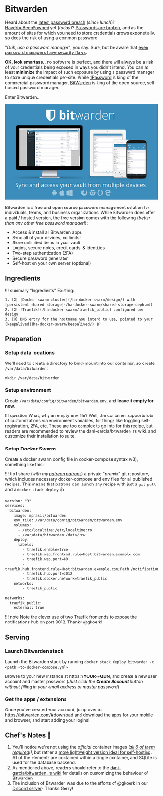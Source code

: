 # Bitwarden

Heard about the [latest password breach](https://www.databreaches.net) (*since lunch*)? [HaveYouBeenPowned](http://haveibeenpwned.com) yet (*today*)? [Passwords are broken](https://www.theguardian.com/technology/2008/nov/13/internet-passwords), and as the amount of sites for which you need to store credentials grows exponetially, so does the risk of using a common password.

"*Duh, use a password manager*", you say. Sure, but be aware that [even password managers have security flaws](https://www.securityevaluators.com/casestudies/password-manager-hacking/).

**OK, look smartass..** no software is perfect, and there will always be a risk of your credentials being exposed in ways you didn't intend. You can at least **minimize** the impact of such exposure by using a password manager to store unique credentials per-site. While [1Password](http://1password.com) is king of the commercial password manager, [BitWarden](https://bitwarden.com) is king of the open-source, self-hosted password manager.

Enter Bitwarden..

![BitWarden Screenshot](../images/bitwarden.png)

Bitwarden is a free and open source password management solution for individuals, teams, and business organizations. While Bitwarden does offer a paid / hosted version, the free version comes with the following (*better than any other free password manager!*):

* Access & install all Bitwarden apps
* Sync all of your devices, no limits!
* Store unlimited items in your vault
* Logins, secure notes, credit cards, & identities
* Two-step authentication (2FA)
* Secure password generator
* Self-host on your own server (optional)

## Ingredients

!!! summary "Ingredients"
    Existing:

    1. [X] [Docker swarm cluster](/ha-docker-swarm/design/) with [persistent shared storage](/ha-docker-swarm/shared-storage-ceph.md)
    2. [X] [Traefik](/ha-docker-swarm/traefik_public) configured per design
    3. [X] DNS entry for the hostname you intend to use, pointed to your [keepalived](ha-docker-swarm/keepalived/) IP

## Preparation

### Setup data locations

We'll need to create a directory to bind-mount into our container, so create `/var/data/bitwarden`:

```
mkdir /var/data/bitwarden
```
### Setup environment

Create `/var/data/config/bitwarden/bitwarden.env`, and **leave it empty for now**.

!!! question
    What, why an empty env file? Well, the container supports lots of customizations via environment variables, for things like toggling self-registration, 2FA, etc. These are too complex to go into for this recipe, but readers are recommended to review the [dani-garcia/bitwarden_rs wiki](https://github.com/dani-garcia/bitwarden_rs), and customize their installation to suite.

### Setup Docker Swarm

Create a docker swarm config file in docker-compose syntax (v3), something like this:

!!! tip
        I share (_with my [patreon patrons](https://www.patreon.com/funkypenguin)_) a private "_premix_" git repository, which includes necessary docker-compose and env files for all published recipes. This means that patrons can launch any recipe with just a ```git pull``` and a ```docker stack deploy``` 👍


```
version: "3"
services:
  bitwarden:
    image: mprasil/bitwarden
    env_file: /var/data/config/bitwarden/bitwarden.env
    volumes:
      - /etc/localtime:/etc/localtime:ro
      - /var/data/bitwarden:/data/:rw
    deploy:
      labels:
        - traefik.enable=true
        - traefik.web.frontend.rule=Host:bitwarden.example.com
        - traefik.web.port=80
        - traefik.hub.frontend.rule=Host:bitwarden.example.com;Path:/notifications/hub
        - traefik.hub.port=3012
        - traefik.docker.network=traefik_public
    networks:
        - traefik_public

networks:
  traefik_public:
    external: true
```

!!! note
    Note the clever use of two Traefik frontends to expose the notifications hub on port 3012. Thanks @gkoerk!


## Serving

### Launch Bitwarden stack

Launch the Bitwarden stack by running ```docker stack deploy bitwarden -c <path -to-docker-compose.yml>```

Browse to your new instance at https://**YOUR-FQDN**, and create a new user account and master password (*Just click the **Create Account** button without filling in your email address or master password*)

### Get the apps / extensions

Once you've created your account, jump over to https://bitwarden.com/#download and download the apps for your mobile and browser, and start adding your logins!

## Chef's Notes 📓

1. You'll notice we're not using the *official* container images (*[all 6 of them required](https://help.bitwarden.com/article/install-on-premise/#install-bitwarden)!)*, but rather a [more lightweight version ideal for self-hosting](https://hub.docker.com/r/mprasil/bitwarden). All of the elements are contained within a single container, and SQLite is used for the database backend.
2. As mentioned above, readers should refer to the [dani-garcia/bitwarden_rs wiki](https://github.com/dani-garcia/bitwarden_rs) for details on customizing the behaviour of Bitwarden.
3. The inclusion of Bitwarden was due to the efforts of @gkoerk in our [Discord server](http://chat.funkypenguin.co.nz)- Thanks Gerry!

